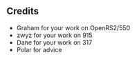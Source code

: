 ## Credits

- Graham for your work on OpenRS2/550
- zwyz for your work on 915
- Dane for your work on 317
- Polar for advice
